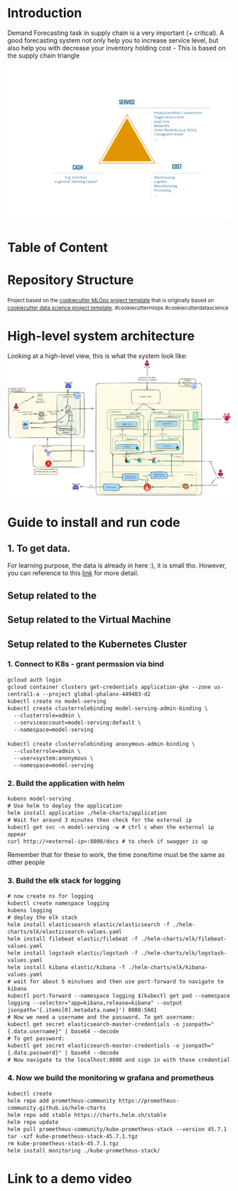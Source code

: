 Introduction
==============================

Demand Forecasting task in supply chain is a very important (+ critical). A good forecasting system not only help you to increase service level, but also help you with decrease your inventory holding cost - This is based on the supply chain triangle
![System Overview](assets/image-1.png)

Table of Content
==============================


Repository Structure
==============================
<!-- Project Organization
------------

```
demandForecasting/
├── LICENSE     
├── README.md                  
├── Makefile                     # Makefile with commands like `make data` or `make train`                   
├── configs                      # Config files (models and training hyperparameters)
│   └── model1.yaml              
│
├── data                         
│   ├── external                 # Data from third party sources.
│   ├── interim                  # Intermediate data that has been transformed.
│   ├── processed                # The final, canonical data sets for modeling.
│   └── raw                      # The original, immutable data dump.
│
├── docs                         # Project documentation.
│
├── models                       # Trained and serialized models.
│
├── notebooks                    # Jupyter notebooks.
│
├── references                   # Data dictionaries, manuals, and all other explanatory materials.
│
├── reports                      # Generated analysis as HTML, PDF, LaTeX, etc.
│   └── figures                  # Generated graphics and figures to be used in reporting.
│
├── requirements.txt             # The requirements file for reproducing the analysis environment.
└── src                          # Source code for use in this project.
    ├── __init__.py              # Makes src a Python module.
    │
    ├── data                     # Data engineering scripts.
    │   ├── build_features.py    
    │   ├── cleaning.py          
    │   ├── ingestion.py         
    │   ├── labeling.py          
    │   ├── splitting.py         
    │   └── validation.py        
    │
    ├── models                   # ML model engineering (a folder for each model).
    │   └── model1      
    │       ├── dataloader.py    
    │       ├── hyperparameters_tuning.py 
    │       ├── model.py         
    │       ├── predict.py       
    │       ├── preprocessing.py 
    │       └── train.py         
    │
    └── visualization        # Scripts to create exploratory and results oriented visualizations.
        ├── evaluation.py        
        └── exploration.py       
```


-------- -->
<p><small>Project based on the <a target="_blank" href="https://github.com/Chim-SO/cookiecutter-mlops/">cookiecutter MLOps project template</a>
that is originally based on <a target="_blank" href="https://drivendata.github.io/cookiecutter-data-science/">cookiecutter data science project template</a>. 
#cookiecuttermlops #cookiecutterdatascience</small></p>

High-level system architecture
==============================
Looking at a high-level view, this is what the system look like:
![High-level system architecture](assets/architecture.png)


Guide to install and run code
==============================
## 1. To get data.
For learning purpose, the data is already in here :), it is small tho. However, you can reference to this [link](https://www.kaggle.com/datasets/aswathrao/demand-forecasting) for more detail.
## Setup related to the 
## Setup related to the Virtual Machine


## Setup related to the Kubernetes Cluster
### 1. Connect to K8s - grant permssion via bind
```shell
gcloud auth login
gcloud container clusters get-credentials application-gke --zone us-central1-a --project global-phalanx-449403-d2
kubectl create ns model-serving
kubectl create clusterrolebinding model-serving-admin-binding \
  --clusterrole=admin \
  --serviceaccount=model-serving:default \
  --namespace=model-serving

kubectl create clusterrolebinding anonymous-admin-binding \
  --clusterrole=admin \
  --user=system:anonymous \
  --namespace=model-serving
```
### 2. Build the application with helm
```shell
kubens model-serving
# Use helm to deploy the application 
helm install application ./helm-charts/application 
# Wait for around 3 minutes then check for the external ip
kubectl get svc -n model-serving -w # ctrl c when the external ip appear
curl http://<external-ip>:8000/docs # to check if swagger is up
```
Remember that for these to work, the time zone/time must be the same as other people
### 3. Build the elk stack for logging
```shell
# now create ns for logging
kubectl create namespace logging
kubens logging  
# deploy the elk stack
helm install elasticsearch elastic/elasticsearch -f ./helm-charts/elk/elasticsearch-values.yaml
helm install filebeat elastic/filebeat -f ./helm-charts/elk/filebeat-values.yaml
helm install logstash elastic/logstash -f ./helm-charts/elk/logstash-values.yaml
helm install kibana elastic/kibana -f ./helm-charts/elk/kibana-values.yaml
# wait for about 5 minutues and then use port-forward to navigate to kibana
kubectl port-forward --namespace logging $(kubectl get pod --namespace logging --selector="app=kibana,release=kibana" --output jsonpath='{.items[0].metadata.name}') 8080:5601
# Now we need a username and the password. To get username:
kubectl get secret elasticsearch-master-credentials -o jsonpath="{.data.username}" | base64 --decode
# To get password: 
kubectl get secret elasticsearch-master-credentials -o jsonpath="{.data.password}" | base64 --decode
# Now navigate to the localhost:8080 and sign in with those credential
```
### 4. Now we build the monitoring w grafana and prometheus
```shell
kubectl create 
helm repo add prometheus-community https://prometheus-community.github.io/helm-charts
helm repo add stable https://charts.helm.sh/stable
helm repo update
helm pull prometheus-community/kube-prometheus-stack --version 45.7.1
tar -xzf kube-prometheus-stack-45.7.1.tgz
rm kube-prometheus-stack-45.7.1.tgz
helm install monitoring ./kube-prometheus-stack/
```

Link to a demo video
==============================

[def]: img/image-1.png